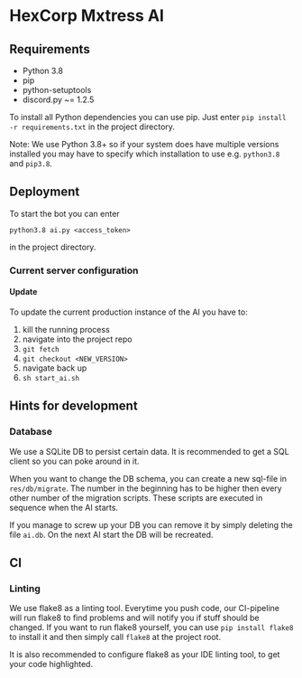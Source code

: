 # HexCorp Mxtress AI

## Requirements
- Python 3.8
- pip
- python-setuptools
- discord.py ~= 1.2.5

To install all Python dependencies you can use pip. Just enter `pip install -r requirements.txt` in the project directory.

Note: We use Python 3.8+ so if your system does have multiple versions installed you may have to specify which installation to use e.g. `python3.8` and `pip3.8`.

## Deployment
To start the bot you can enter
```
python3.8 ai.py <access_token>
```
in the project directory.

### Current server configuration

#### Update
To update the current production instance of the AI you have to:
1. kill the running process
2. navigate into the project repo
3. `git fetch`
4. `git checkout <NEW_VERSION>`
5. navigate back up
6. `sh start_ai.sh`

## Hints for development
### Database
We use a SQLite DB to persist certain data. It is recommended to get a SQL client so you can poke around in it.

When you want to change the DB schema, you can create a new sql-file in `res/db/migrate`. The number in the beginning has to be higher then every other number of the migration scripts. These scripts are executed in sequence when the AI starts.

If you manage to screw up your DB you can remove it by simply deleting the file `ai.db`. On the next AI start the DB will be recreated.

## CI
### Linting
We use flake8 as a linting tool. Everytime you push code, our CI-pipeline will run flake8 to find problems and will notify you if stuff should be changed. If you want to run flake8 yourself, you can use `pip install flake8` to install it and then simply call `flake8` at the project root.

It is also recommended to configure flake8 as your IDE linting tool, to get your code highlighted.